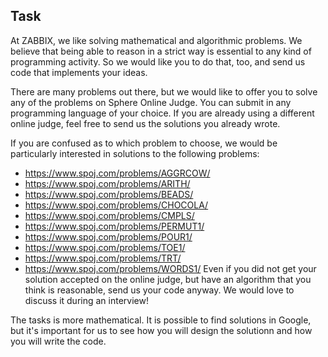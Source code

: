 ## Task

At ZABBIX, we like solving mathematical and algorithmic problems. We believe that being able to reason in a strict way is essential to any kind of programming activity. So we would like you to do that, too, and send us code that implements your ideas.

There are many problems out there, but we would like to offer you to solve any of the problems on Sphere Online Judge. You can submit in any programming language of your choice. If you are already using a different online judge, feel free to send us the solutions you already wrote.

If you are confused as to which problem to choose, we would be particularly interested in solutions to the following problems:

- https://www.spoj.com/problems/AGGRCOW/
- https://www.spoj.com/problems/ARITH/
- https://www.spoj.com/problems/BEADS/
- https://www.spoj.com/problems/CHOCOLA/
- https://www.spoj.com/problems/CMPLS/
- https://www.spoj.com/problems/PERMUT1/
- https://www.spoj.com/problems/POUR1/
- https://www.spoj.com/problems/TOE1/
- https://www.spoj.com/problems/TRT/
- https://www.spoj.com/problems/WORDS1/
Even if you did not get your solution accepted on the online judge, but have an algorithm that you think is reasonable, send us your code anyway. We would love to discuss it during an interview!

The tasks is more mathematical. It is possible to find solutions in Google, but it's important for us to see how you will design the solutionn and how you will write the code.